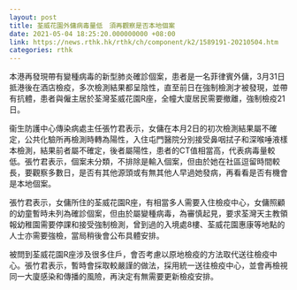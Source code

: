 ```yaml
---
layout: post
title: 荃威花園外傭病毒量低　須再觀察是否本地個案
date: 2021-05-04 18:25:20.000000000 +08:00
link: https://news.rthk.hk/rthk/ch/component/k2/1589191-20210504.htm
categories: rthk
---
```


本港再發現帶有變種病毒的新型肺炎確診個案，患者是一名菲律賓外傭，3月31日抵港後在酒店檢疫，多次檢測結果都呈陰性，直至前日在強制檢測才被發現，並帶有抗體，患者與僱主居於荃灣荃威花園R座，全幢大廈居民需要撤離，強制檢疫21日。

衞生防護中心傳染病處主任張竹君表示，女傭在本月2日的初次檢測結果屬不確定，公共化驗所再檢測時轉為陽性，入住屯門醫院分別接受鼻咽拭子和深喉唾液樣本檢測，結果前者屬不確定，後者屬陽性，患者的CT值相當高，代表病毒量較低。張竹君表示，個案未分類，不排除是輸入個案，但由於她在社區逗留時間較長，要觀察多數日，是否有其他源頭或有無其他人早過她發病，再看看是否有機會是本地個案。

張竹君表示，女傭所住的荃威花園R座，有相當多人需要入住檢疫中心，女傭照顧的幼童暫時未列為確診個案，但由於屬變種病毒，為審慎起見，要求荃灣天主教領報幼稚園需要停課和接受強制檢測，曾到過的入境處8樓、荃威花園惠康等地點的人士亦需要強檢，當局稍後會公布具體安排。

被問到荃威花園R座涉及很多住戶，會否考慮以原地檢疫的方法取代送往檢疫中心。張竹君表示，暫時會採取較嚴謹的做法，採用統一送往檢疫中心，並會再檢視同一大廈感染和傳播的風險，再決定有無需要更新檢疫安排。
